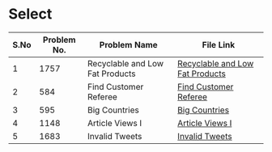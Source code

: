 
# Select

|S.No| Problem No. | Problem Name                  | File Link                       | 
|-----|-------------|--------------------------------|----------------------------------|
| 1 | 1757    | Recyclable and Low Fat Products | [Recyclable and Low Fat Products]( https://leetcode.com/problems/recyclable-and-low-fat-products?envType=study-plan-v2&envId=top-sql-50)|
| 2 | 584  | Find Customer Referee | [Find Customer Referee](https://leetcode.com/problems/find-customer-referee?envType=study-plan-v2&envId=top-sql-50)  | 
| 3 | 595   | Big Countries  | [Big Countries](https://leetcode.com/problems/big-countries?envType=study-plan-v2&envId=top-sql-50)
| 4 | 1148  | Article Views I  | [Article Views I]( https://leetcode.com/problems/article-views-i?envType=study-plan-v2&envId=top-sql-50)        | 
| 5 | 1683     |  Invalid Tweets | [Invalid Tweets](https://leetcode.com/problems/invalid-tweets?envType=study-plan-v2&envId=top-sql-50)    | 


